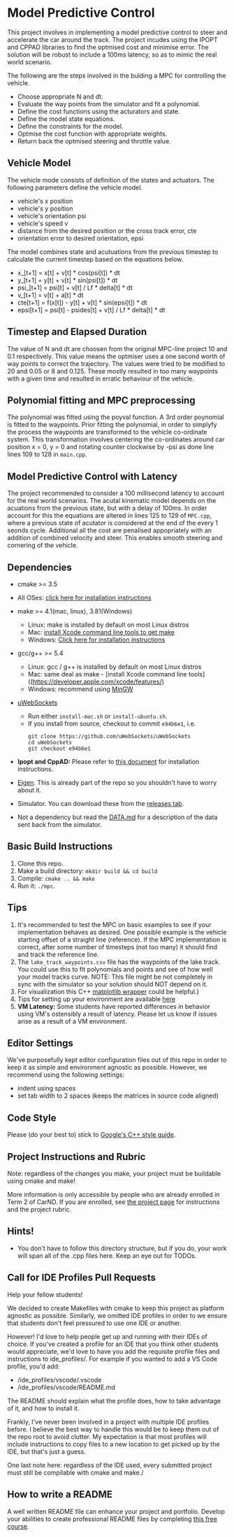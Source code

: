 # Model Predictive Control

This project involves in implementing a model predictive control to steer and accelerate the car around the track. The project incudes using the IPOPT and CPPAD libraries to find the optmised cost and minimise error. The solution will be robust to include a 100ms latency, so as to mimic the real world scenario.

The following are the steps involved in the bulding a MPC for controlling the vehicle.

- Choose appropriate N and dt.
- Evaluate the way points from the simulator and fit a polynomial.
- Define the cost functions using the acturators and state.
- Define the model state equations.
- Define the constraints for the model.
- Optmise the cost function with appropriate weights.
- Return back the optmised steering and throttle value.

## Vehicle Model

The vehicle mode consists of definition of the states and actuators. The following parameters define the vehicle model.

- vehicle's x position
- vehicle's y position
- vehicle's orientation psi
- vehicle's speed v
- distance from the desired position or the cross track error, cte
- orientation error to desired orientation, epsi

The model combines state and acutuations from the previous timestep to calculate the current timestep based on the equations below.

- x_[t+1] = x[t] + v[t] * cos(psi[t]) * dt
- y_[t+1] = y[t] + v[t] * sin(psi[t]) * dt
- psi_[t+1] = psi[t] + v[t] / Lf * delta[t] * dt
- v_[t+1] = v[t] + a[t] * dt
- cte[t+1] = f(x[t]) - y[t] + v[t] * sin(epsi[t]) * dt
- epsi[t+1] = psi[t] - psides[t] + v[t] / Lf * delta[t] * dt

## Timestep and Elapsed Duration

The value of N and dt are choosen from the original MPC-line project 10 and 0.1 respectively. This value means the optmiser uses a one second worth of way points to correct the trajectory. The values were tried to be modified to 20 and 0.05 or 8 and 0.125. These mostly resulted in too many waypoints with a given time and resulted in erratic behaviour of the vehicle.

## Polynomial fitting and MPC preprocessing

The polynomial was fitted using the poyval function. A 3rd order poynomial is fitted to the waypoints. Prior fitting the polynomial, in order to simplyfy the process the waypoints are transformed to the vehicle co-ordinate system. This transformation involves centering the co-ordinates around car position x = 0, y = 0 and rotating counter clockwise by -psi as done line lines 109 to 128 in `main.cpp`.

## Model Predictive Control with Latency

The project recommended to consider a 100 millisecond latency to account for the real world scenarios. The acutal kinematic model depends on the acuations from the previous state, but with a delay of 100ms. In order account for this the equations are altered in lines 125 to 129 of `MPC.cpp`, where a previous state of acutator is considered at the end of the every 1 seonds cycle. Additional all the cost are penalised appopriately with an addition of combined velocity and steer. This enables smooth steering and cornering of the vehicle.

## Dependencies

* cmake >= 3.5
 * All OSes: [click here for installation instructions](https://cmake.org/install/)
* make >= 4.1(mac, linux), 3.81(Windows)
  * Linux: make is installed by default on most Linux distros
  * Mac: [install Xcode command line tools to get make](https://developer.apple.com/xcode/features/)
  * Windows: [Click here for installation instructions](http://gnuwin32.sourceforge.net/packages/make.htm)
* gcc/g++ >= 5.4
  * Linux: gcc / g++ is installed by default on most Linux distros
  * Mac: same deal as make - [install Xcode command line tools]((https://developer.apple.com/xcode/features/)
  * Windows: recommend using [MinGW](http://www.mingw.org/)
* [uWebSockets](https://github.com/uWebSockets/uWebSockets)
  * Run either `install-mac.sh` or `install-ubuntu.sh`.
  * If you install from source, checkout to commit `e94b6e1`, i.e.
    ```
    git clone https://github.com/uWebSockets/uWebSockets
    cd uWebSockets
    git checkout e94b6e1
    ```

* **Ipopt and CppAD:** Please refer to [this document](https://github.com/udacity/CarND-MPC-Project/blob/master/install_Ipopt_CppAD.md) for installation instructions.
* [Eigen](http://eigen.tuxfamily.org/index.php?title=Main_Page). This is already part of the repo so you shouldn't have to worry about it.
* Simulator. You can download these from the [releases tab](https://github.com/udacity/self-driving-car-sim/releases).
* Not a dependency but read the [DATA.md](./DATA.md) for a description of the data sent back from the simulator.


## Basic Build Instructions

1. Clone this repo.
2. Make a build directory: `mkdir build && cd build`
3. Compile: `cmake .. && make`
4. Run it: `./mpc`.

## Tips

1. It's recommended to test the MPC on basic examples to see if your implementation behaves as desired. One possible example
is the vehicle starting offset of a straight line (reference). If the MPC implementation is correct, after some number of timesteps
(not too many) it should find and track the reference line.
2. The `lake_track_waypoints.csv` file has the waypoints of the lake track. You could use this to fit polynomials and points and see of how well your model tracks curve. NOTE: This file might be not completely in sync with the simulator so your solution should NOT depend on it.
3. For visualization this C++ [matplotlib wrapper](https://github.com/lava/matplotlib-cpp) could be helpful.)
4.  Tips for setting up your environment are available [here](https://classroom.udacity.com/nanodegrees/nd013/parts/40f38239-66b6-46ec-ae68-03afd8a601c8/modules/0949fca6-b379-42af-a919-ee50aa304e6a/lessons/f758c44c-5e40-4e01-93b5-1a82aa4e044f/concepts/23d376c7-0195-4276-bdf0-e02f1f3c665d)
5. **VM Latency:** Some students have reported differences in behavior using VM's ostensibly a result of latency.  Please let us know if issues arise as a result of a VM environment.

## Editor Settings

We've purposefully kept editor configuration files out of this repo in order to
keep it as simple and environment agnostic as possible. However, we recommend
using the following settings:

* indent using spaces
* set tab width to 2 spaces (keeps the matrices in source code aligned)

## Code Style

Please (do your best to) stick to [Google's C++ style guide](https://google.github.io/styleguide/cppguide.html).

## Project Instructions and Rubric

Note: regardless of the changes you make, your project must be buildable using
cmake and make!

More information is only accessible by people who are already enrolled in Term 2
of CarND. If you are enrolled, see [the project page](https://classroom.udacity.com/nanodegrees/nd013/parts/40f38239-66b6-46ec-ae68-03afd8a601c8/modules/f1820894-8322-4bb3-81aa-b26b3c6dcbaf/lessons/b1ff3be0-c904-438e-aad3-2b5379f0e0c3/concepts/1a2255a0-e23c-44cf-8d41-39b8a3c8264a)
for instructions and the project rubric.

## Hints!

* You don't have to follow this directory structure, but if you do, your work
  will span all of the .cpp files here. Keep an eye out for TODOs.

## Call for IDE Profiles Pull Requests

Help your fellow students!

We decided to create Makefiles with cmake to keep this project as platform
agnostic as possible. Similarly, we omitted IDE profiles in order to we ensure
that students don't feel pressured to use one IDE or another.

However! I'd love to help people get up and running with their IDEs of choice.
If you've created a profile for an IDE that you think other students would
appreciate, we'd love to have you add the requisite profile files and
instructions to ide_profiles/. For example if you wanted to add a VS Code
profile, you'd add:

* /ide_profiles/vscode/.vscode
* /ide_profiles/vscode/README.md

The README should explain what the profile does, how to take advantage of it,
and how to install it.

Frankly, I've never been involved in a project with multiple IDE profiles
before. I believe the best way to handle this would be to keep them out of the
repo root to avoid clutter. My expectation is that most profiles will include
instructions to copy files to a new location to get picked up by the IDE, but
that's just a guess.

One last note here: regardless of the IDE used, every submitted project must
still be compilable with cmake and make./

## How to write a README
A well written README file can enhance your project and portfolio.  Develop your abilities to create professional README files by completing [this free course](https://www.udacity.com/course/writing-readmes--ud777).
